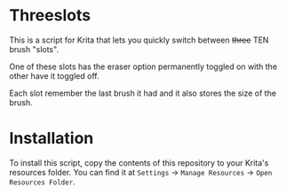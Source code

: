# Threeslots
This is a script for Krita that lets you quickly switch between ~~three~~ TEN brush "slots".

One of these slots has the eraser option permanently toggled on with the other have it toggled off.

Each slot remember the last brush it had and it also stores the size of the brush.

# Installation 
To install this script, copy the contents of this repository to your Krita's resources folder. You can find it at `Settings` -> `Manage Resources` -> `Open Resources Folder`.
